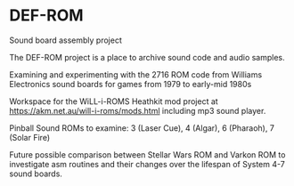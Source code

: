 # DEF-ROM
Sound board assembly project

The DEF-ROM project is a place to archive sound code and audio samples.

Examining and experimenting with the 2716 ROM code from Williams Electronics sound boards for games from 1979 to early-mid 1980s

Workspace for the WiLL-i-ROMS Heathkit mod project at https://akm.net.au/will-i-roms/mods.html including mp3 sound player.

Pinball Sound ROMs to examine: 3 (Laser Cue), 4 (Algar), 6 (Pharaoh), 7 (Solar Fire)

Future possible comparison between Stellar Wars ROM and Varkon ROM to investigate asm routines and their changes over the lifespan of System 4-7 sound boards. 
